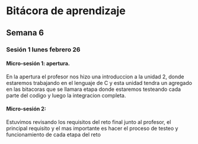 # Bitácora de aprendizaje


## Semana 6

### Sesión 1 lunes febrero 26

#### Micro-sesión 1: apertura.

En la apertura el profesor nos hizo una introduccion a la unidad 2, donde estaremos trabajando en el lenguaje de C y esta unidad tendra un agregado en las bitacoras que se llamara etapa donde estaremos testeando cada parte del codigo y luego la integracion completa. 


#### Micro-sesión 2:

Estuvimos revisando los requisitos del reto final junto al profesor, el principal requisito y el mas importante es hacer el proceso de testeo y funcionamiento de cada etapa del reto

